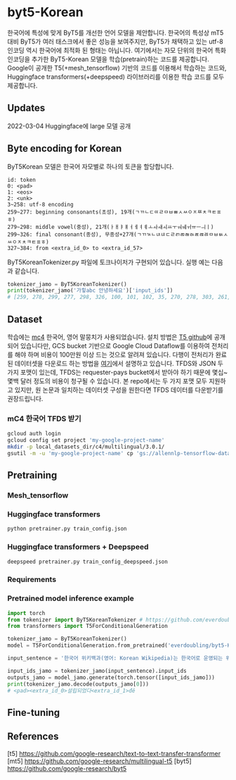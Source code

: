 # byt5-Korean
한국어에 특성에 맞게 ByT5를 개선한 언어 모델을 제안합니다. 
한국어의 특성상 mT5대비 ByT5가 여러 태스크에서 좋은 성능을 보여주지만, ByT5가 채택하고 있는 utf-8인코딩 역시 한국어에 최적화 된 형태는 아닙니다. 여기에서는 자모 단위의 한국어 특화 인코딩을 추가한 ByT5-Korean 모델을 학습(pretrain)하는 코드를 제공합니다.
Google이 공개한 T5(+mesh_tensorflow) 기반의 코드를 이용해서 학습하는 코드와, Huggingface transformers(+deepspeed) 라이브러리를 이용한 학습 코드를 모두 제공합니다.

## Updates
2022-03-04 Huggingface에 large 모델 공개

## Byte encoding for Korean

ByT5Korean 모델은 한국어 자모별로 하나의 토큰을 할당합니다.

```text
id: token
0: <pad>
1: <eos>
2: <unk>
3~258: utf-8 encoding
259~277: beginning consonants(초성), 19개(ㄱㄲㄴㄷㄸㄹㅁㅂㅃㅅㅆㅇㅈㅉㅊㅋㅌㅍㅎ)
279~298: middle vowel(중성), 21개(ㅏㅐㅑㅒㅓㅔㅕㅖㅗㅘㅙㅚㅛㅜㅝㅞㅟㅠㅡㅢㅣ)
299~326: final consonant(종성), 무종성+27개(ㄱㄲㄳㄴㄵㄶㄷㄹㄺㄻㄼㄽㄾㄿㅀㅁㅂㅄㅅㅆㅇㅈㅊㅋㅌㅍㅎ)
327~384: from <extra_id_0> to <extra_id_57>
```

ByT5KoreanTokenizer.py 파일에 토크나이저가 구현되어 있습니다. 실행 예는 다음과 같습니다.
```python
tokenizer_jamo = ByT5KoreanTokenizer()
print(tokenizer_jamo('가힣abc 안녕하세요')['input_ids'])
# [259, 278, 299, 277, 298, 326, 100, 101, 102, 35, 270, 278, 303, 261, 284, 320, 277, 278, 299, 268, 283, 299, 270, 290, 299, 1]
```

## Dataset
학습에는 [mc4](https://www.tensorflow.org/datasets/catalog/c4#c4multilingual_nights_stay) 한국어, 영어 말뭉치가 사용되었습니다. 설치 방법은 [T5 github](https://github.com/google-research/text-to-text-transfer-transformer)에 공개되어 있습니다만, GCS bucket 기반으로  Google Cloud Dataflow를 이용하여 전처리를 해야 하며 비용이 100만원 이상 드는 것으로 알려져 있습니다. 다행이 전처리가 완료된 데이터셋을 다운로드 하는 방법을 [여기](https://github.com/allenai/allennlp/discussions/5056)에서 설명하고 있습니다. TFDS와 JSON 두 가지 포맷이 있는데, TFDS는 requester-pays bucket에서 받아야 하기 때문에 몇십~몇백 달러 정도의 비용이 청구될 수 있습니다. 본 repo에서는 두 가지 포맷 모두 지원하고 있지만, 원 논문과 일치하는 데이터셋 구성을 원한다면 TFDS 데이터를 다운받기를 권장드립니다. 

### mC4 한국어 TFDS 받기
```sh
gcloud auth login
gcloud config set project 'my-google-project-name'
mkdir -p local_datasets_dir/c4/multilingual/3.0.1/
gsutil -m -u 'my-google-project-name' cp 'gs://allennlp-tensorflow-datasets/c4/multilingual/3.0.1/c4-ko*' local_datasets_dir/c4/multilingual/3.0.1/
```

## Pretraining

### Mesh_tensorflow

### Huggingface transformers
```sh
python pretrainer.py train_config.json
```

### Huggingface transformers + Deepspeed
```sh
deepspeed pretrainer.py train_config_deepspeed.json
```

### Requirements

### Pretrained model inference example
```python
import torch
from tokenizer import ByT5KoreanTokenizer # https://github.com/everdoubling/byt5-Korean
from transformers import T5ForConditionalGeneration

tokenizer_jamo = ByT5KoreanTokenizer()
model = T5ForConditionalGeneration.from_pretrained('everdoubling/byt5-Korean-large')

input_sentence = '한국어 위키백과(영어: Korean Wikipedia)는 한국어로 운영되는 위키백과의 다언어판 가운데 하나로서, 2002년 10월 11일에 <extra_id_0>. 또한 현재 한국어 위키백과에는 넘겨주기, 토론, 그림 등 페이지로 불리는 모든 문서를 포함하면 총 2,629,860개가 <extra_id_1>되어 있으며, 넘겨주기를 포함한 일반 문서 수는 1,278,560개,[1] 그중 넘겨주기, 막다른 문서를 제외한 일반 문서 수는 573,149개이다.'

input_ids_jamo = tokenizer_jamo(input_sentence).input_ids
outputs_jamo = model_jamo.generate(torch.tensor([input_ids_jamo]))
print(tokenizer_jamo.decode(outputs_jamo[0]))
# <pad><extra_id_0>설립되었다<extra_id_1>đě
```

## Fine-tuning


## References

[t5] https://github.com/google-research/text-to-text-transfer-transformer
[mt5] https://github.com/google-research/multilingual-t5
[byt5] https://github.com/google-research/byt5
